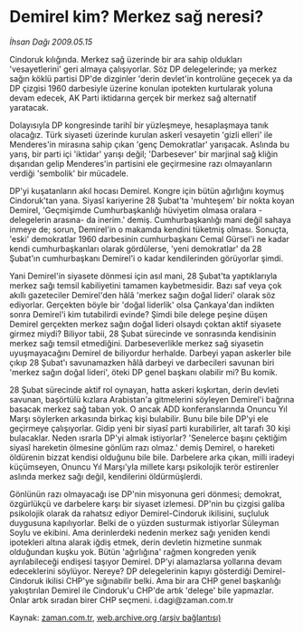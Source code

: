 # Demirel kim? Merkez sağ neresi?

*İhsan Dağı 2009.05.15*

<tr><td class="metin" colspan="2" style="padding-top: 20px; padding-left: 5px; padding-right: 10px;">Cindoruk kılığında. Merkez sağ üzerinde bir ara sahip oldukları 'vesayetlerini' geri almaya çalışıyorlar. Söz DP delegelerinde; ya merkez sağın köklü partisi DP'de dizginler 'derin devlet'in kontrolüne geçecek ya da DP çizgisi 1960 darbesiyle üzerine konulan ipotekten kurtularak yoluna devam edecek, AK Parti iktidarına gerçek bir merkez sağ alternatif yaratacak.</td></tr><tr><td class="metin" colspan="2" style="padding-top: 20px; padding-left: 5px; padding-right: 10px;"><p>Dolayısıyla DP kongresinde tarihî bir yüzleşmeye, hesaplaşmaya tanık olacağız. Türk siyaseti üzerinde kurulan askerî vesayetin 'gizli elleri' ile Menderes'in mirasına sahip çıkan 'genç Demokratlar' yarışacak. Aslında bu yarış, bir parti içi 'iktidar' yarışı değil; 'Darbesever' bir marjinal sağ kliğin dışarıdan gelip Menderes'in partisini ele geçirmesine razı olmayanların verdiği 'sembolik' bir mücadele.
<p>DP'yi kuşatanların akıl hocası Demirel. Kongre için bütün ağırlığını koymuş Cindoruk'tan yana. Siyasî kariyerine 28 Şubat'ta 'muhteşem' bir nokta koyan Demirel, 'Geçmişimde Cumhurbaşkanlığı hüviyetim olmasa oralara -delegelerin arasına- da inerim.' demiş. Cumhurbaşkanlığı mani değil sahaya inmeye de; sorun, Demirel'in o makamda kendini tüketmiş olması. Sonuçta, 'eski' demokratlar 1960 darbesinin cumhurbaşkanı Cemal Gürsel'i ne kadar kendi cumhurbaşkanları olarak gördülerse, 'yeni demokratlar' da 28 Şubat'ın cumhurbaşkanı Demirel'i o kadar kendilerinden görüyorlar şimdi.
<p>Yani Demirel'in siyasete dönmesi için asıl mani, 28 Şubat'ta yaptıklarıyla merkez sağı temsil kabiliyetini tamamen kaybetmesidir. Bazı saf veya çok akıllı gazeteciler Demirel'den hâlâ 'merkez sağın doğal lideri' olarak söz ediyorlar. Gerçekten böyle bir 'doğal liderlik' olsa Çankaya'dan indikten sonra Demirel'i kim tutabilirdi evinde? Şimdi bile delege peşine düşen Demirel gerçekten merkez sağın doğal lideri olsaydı çoktan aktif siyasete girmez miydi? Biliyor tabii, 28 Şubat sürecinde ve sonrasında kendisinin merkez sağı temsil etmediğini. Darbeseverlikle merkez sağ siyasetin uyuşmayacağını Demirel de biliyordur herhalde. Darbeyi yapan askerler bile çıkıp 28 Şubat'ı savunamazken hâlâ darbeyi ve darbecileri savunan biri 'merkez sağın doğal lideri', öteki DP genel başkanı olabilir mi? Bu komik.
<p>28 Şubat sürecinde aktif rol oynayan, hatta askeri kışkırtan, derin devleti savunan, başörtülü kızlara Arabistan'a gitmelerini söyleyen Demirel'i bağrına basacak merkez sağ taban yok. O ancak ADD konferanslarında Onuncu Yıl Marşı söylerken arkasında birkaç kişi bulabilir. Bunu bile bile DP'yi ele geçirmeye çalışıyorlar. Gidip yeni bir siyasî parti kurabilirler, alt tarafı 30 kişi bulacaklar. Neden ısrarla DP'yi almak istiyorlar? 'Senelerce başını çektiğim siyasî hareketin ölmesine gönlüm razı olmaz.' demiş Demirel, o hareketi öldürenin bizzat kendisi olduğunu bile bile. Darbelere arka çıkan, milli iradeyi küçümseyen, Onuncu Yıl Marşı'yla millete karşı psikolojik terör estirenler aslında merkez sağı değil, kendilerini öldürmüşlerdi.
<p>Gönlünün razı olmayacağı ise DP'nin misyonuna geri dönmesi; demokrat, özgürlükçü ve darbelere karşı bir siyaset izlemesi. DP'nin bu çizgisi galiba psikolojik olarak da rahatsız ediyor Demirel-Cindoruk ikilisini, suçluluk duygusuna kapılıyorlar. Belki de o yüzden susturmak istiyorlar Süleyman Soylu ve ekibini. Ama derinlerdeki nedenin merkez sağı yeniden kendi ipotekleri altına alarak iğdiş etmek, derin devletin hizmetine sunmak olduğundan kuşku yok. Bütün 'ağırlığına' rağmen kongreden yenik ayrılabileceği endişesi taşıyor Demirel. DP'yi alamazlarsa yollarına devam edeceklerini söylüyor. Nereye? DP delegelerinin kapıyı gösterdiği Demirel-Cindoruk ikilisi CHP'ye sığınabilir belki. Ama bir ara CHP genel başkanlığı yakıştırılan Demirel ile Cindoruk'u CHP'de artık 'delege' bile yapmazlar. Onlar artık sıradan birer CHP seçmeni. i.dagi@zaman.com.tr <br/></p></p></p></p></p></td></tr>

Kaynak: [zaman.com.tr](http://zaman.com.tr/yazar.do?yazino=848141), [web.archive.org (arşiv bağlantısı)](http://web.archive.org/web/20090524035823/http://www.zaman.com.tr:80/yazar.do?yazino=848141)
